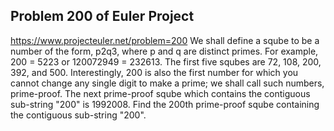 ## Problem 200 of Euler Project 
https://www.projecteuler.net/problem=200
We shall define a sqube to be a number of the form, p2q3, where p and q are distinct primes.
For example, 200 = 5223 or 120072949 = 232613.
The first five squbes are 72, 108, 200, 392, and 500.
Interestingly, 200 is also the first number for which you cannot change any single digit to make a prime; we shall call such numbers, prime-proof. The next prime-proof sqube which contains the contiguous sub-string "200" is 1992008.
Find the 200th prime-proof sqube containing the contiguous sub-string "200".